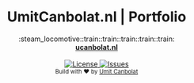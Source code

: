 <h1 align="center">UmitCanbolat.nl | Portfolio</h1>

<div align="center">
  :steam_locomotive::train::train::train::train::train:
</div>
<div align="center">
  <strong><a href="https://www.ucanbolat.nl/">ucanbolat.nl</strong>
</div>

<br />

<div align="center">
  <!-- Downloads -->
  <a href="https://github.com/hoxsec/Portfolio/">
    <img src="https://img.shields.io/github/license/hoxsec/Portfolio.svg"
      alt="License" />
  </a>
  <!-- Standard -->
  <a href="https://github.com/hoxsec/Portfolio/">
    <img src="https://img.shields.io/github/issues/hoxsec/Portfolio.svg"
      alt="Issues" />
  </a>
</div>

<div align="center">
  <sub>Build with ❤︎ by
  <a href="https://www.ucanbolat.nl/">Umit Canbolat</a>
</div>
